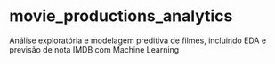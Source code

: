 # movie_productions_analytics
Análise exploratória e modelagem preditiva de filmes, incluindo EDA e previsão de nota IMDB com Machine Learning
